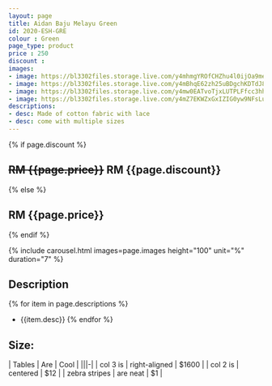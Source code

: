 ```yaml
---
layout: page
title: Aidan Baju Melayu Green
id: 2020-ESH-GRE
colour : Green
page_type: product
price : 250
discount : 
images:
- image: https://bl3302files.storage.live.com/y4mhmgYROfCHZhu4l0ijOa9meoq-rXPa2EFgXcmBo_fNE0_pBtkIxnEK5UDg_mPGvF923tTqivUrSElJppB2nFwJM8UvqUPq4_ooBmcnVTcJG5S8WvSA0ZUKsLZCdGwccRO--HS_ozwidhcIKVKirAvQkZCbP0FtBczrWGikAzMslSHBbiyEnsuGs1bryxxOsn6?width=819&height=1024&cropmode=none
- image: https://bl3302files.storage.live.com/y4mBhqE62zh25uBDgchKDTdJ8vzHjv9DCw1DFEFRuH4BjbTxHBPSqSR7kIXmXGFboiyIG8vbBibwZOZN0AS_9pzqX-17Nw-Jz4AUpfkRRgi1BcklB0Y8tjxmHYlfk5SxdUZzDqNl3w_mmal0wwF6w28WRdvBIajuKf86MgzOXu9bbF_Y1aYlqB_9iEc_gc3Wea-?width=819&height=1024&cropmode=none
- image: https://bl3302files.storage.live.com/y4mw0EATvoTjxLUTPLFfcc3hhl9oCnVzCmrKAmdkCaDfucwqR7HTxzzfwbwpV99X70qWQl3W8cobqwFt81LbLnyhSzV2cjxCkJs2zq626vTBCPsp4oCjYurtSf6yDDO41LNlwEPKmFi7Bky-51okmvd1KFMo8cvI3BZmZF8yr8pwkivbu9tq44K8hKq_6aGNZoz?width=819&height=1024&cropmode=none
- image: https://bl3302files.storage.live.com/y4mZ7EKWZxGxIZIG0yw9NFsLu4AVecuu3_0-R9f_n94L0EiXSEZwJNkKh5GA2WO0AsWdhX_V_ShT8fq8UOn_l356TCtCI0ZdhNzytlGiRN16JooucwNXToPhS27TyBH6MsosXfL4yzne0PoW-wQ0p3TChe1_iyPlWlINE_xCQZ3X9ldPOZLZXN_J9GNk-Qya7Kg?width=819&height=1024&cropmode=none
descriptions:
- desc: Made of cotton fabric with lace
- desc: come with multiple sizes
---
```

{% if page.discount %}
##  **~~RM {{page.price}}~~ RM {{page.discount}}**
{% else %}
## **RM {{page.price}}**
{% endif %}

{% include carousel.html images=page.images height="100" unit="%" duration="7" %}

## Description
{% for item in page.descriptions %}
- {{item.desc}}
{% endfor %}


## Size:  

| Tables        | Are           | Cool  |
|||-|
| col 3 is      | right-aligned | $1600 |
| col 2 is      | centered      |   $12 |
| zebra stripes | are neat      |    $1 |

  

